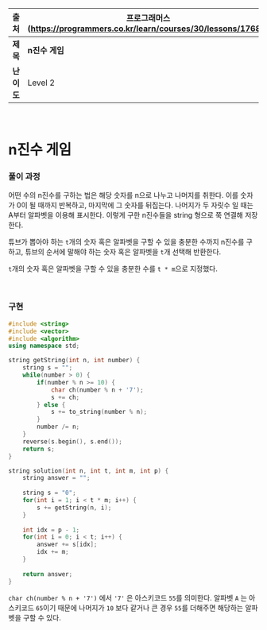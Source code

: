 |    출처    | 프로그래머스 (https://programmers.co.kr/learn/courses/30/lessons/17687) |
| :--------: | ------------------------------------------------------------ |
|  **제목**  | **n진수 게임**                                               |
| **난이도** | Level 2                                                      |

<br />

# n진수 게임

### 풀이 과정

어떤 수의 n진수를 구하는 법은 해당 숫자를 n으로 나누고 나머지를 취한다. 이를 숫자가 0이 될 때까지 반복하고, 마지막에 그 숫자를 뒤집는다. 나머지가 두 자릿수 일 때는 A부터 알파벳을 이용해 표시한다. 이렇게 구한 n진수들을 string 형으로 쭉 연결해 저장한다.

튜브가 뽑아야 하는 `t`개의 숫자 혹은 알파벳을 구할 수 있을 충분한 수까지 n진수를 구하고, 튜브의 순서에 말해야 하는 숫자 혹은 알파벳을 `t`개 선택해 반환한다.

`t`개의 숫자 혹은 알파벳을 구할 수 있을 충분한 수를 `t * m`으로 지정했다.

<br />

### 구현

```c++
#include <string>
#include <vector>
#include <algorithm>
using namespace std;

string getString(int n, int number) {
    string s = "";
    while(number > 0) {
        if(number % n >= 10) {
            char ch(number % n + '7');
            s += ch;
        } else {
            s += to_string(number % n);
        }
        number /= n;
    }
    reverse(s.begin(), s.end());
    return s;
}

string solution(int n, int t, int m, int p) {
    string answer = "";
    
    string s = "0";
    for(int i = 1; i < t * m; i++) {
        s += getString(n, i);
    }
    
    int idx = p - 1;
    for(int i = 0; i < t; i++) {
        answer += s[idx];
        idx += m;
    }
    
    return answer;
}
```

`char ch(number % n + '7')` 에서 `'7'` 은 아스키코드 `55`를 의미한다. 알파벳 `A` 는 아스키코드 `65`이기 때문에 나머지가 `10` 보다 같거나 큰 경우 `55`를 더해주면 해당하는 알파벳을 구할 수 있다.
